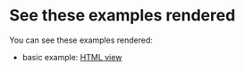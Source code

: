 # See these examples rendered

You can see these examples rendered:
* basic example: [HTML view](http://www.magmax.org/yampress/basic.html)